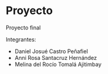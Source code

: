 # Proyecto
Proyecto final

Integrantes:
- Daniel Josué Castro Peñafiel
- Anni Rosa Santacruz Hernández
- Melina del Rocío Tomalá Ajitimbay
